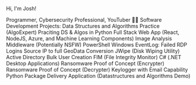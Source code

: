 Hi, I'm Josh!


Programmer, Cybersecurity Professional, YouTuber
👨‍💻 Software Development Projects:
Data Structures and Algorithms Practice (AlgoExpert)
Praciting DS & Algos in Python
Full Stack Web App (React, NodeJS, Azure, and Machine Learning Components)
Image Analysis Middleware (Potentially NSFW)
PowerShell
Windows EventLog: Failed RDP Logins Source IP to full GeoData Conversion
JWipe (Disk Wiping Utility)
Active Directory Bulk User Creation
FIM (File Integrity Monitor)
C# (.NET Desktop Applications)
Ransomware Proof of Concept (Encrypter)
Ransomware Proof of Concept (Decrypter)
Keylogger with Email Capability
Python
Package Delivery Application (Datastructures and Algorithms Demo)
